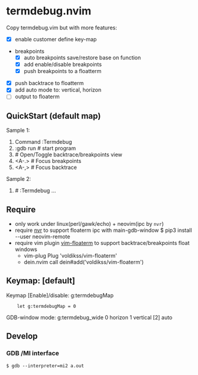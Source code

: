 termdebug.nvim
==============

Copy termdebug.vim but with more features:
- [x] enable customer define key-map
- breakpoints
  - [x] auto breakpoints save/restore base on function
  - [x] add enable/disable breakpoints
  - [x] push breakpoints to a floatterm
- [x] push backtrace to floatterm
- [x] add auto mode to: vertical, horizon
- [ ] output to floaterm

## QuickStart (default map)

Sample 1:
1. Command  :Termdebug <prog>
2. :gdb run		# start program
3. <C-u>		# Open/Toggle backtrace/breakpoints view
4. <A-.>		# Focus breakpoints
5. <A-,>		# Focus backtrace

Sample 2:
1. <F2>			# :Termdebug <prog>
...


## Require

- only work under linux(perl/gawk/echo) + neovim(ipc by `nvr`)
- require [nvr](https://github.com/mhinz/neovim-remote) to support floaterm ipc with main-gdb-window
	$ pip3 install --user neovim-remote
- require vim plugin [vim-floaterm](https://github.com/voldikss/vim-floaterm) to support backtrace/breakpoints float windows
	* vim-plug
		Plug 'voldikss/vim-floaterm'
	* dein.nvim
		call dein#add('voldikss/vim-floaterm')	

## Keymap: [default]

Keymap [Enable]/disable:  g:termdebugMap
```vim
	let g:termdebugMap = 0
```
GDB-window mode:  g:termdebug_wide
	 0   horizon
	 1   vertical
	[2]  auto

## Develop

### GDB /MI interface

	$ gdb --interpreter=mi2 a.out

